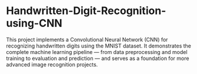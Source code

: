 # Handwritten-Digit-Recognition-using-CNN
This project implements a Convolutional Neural Network (CNN) for recognizing handwritten digits using the MNIST dataset. It demonstrates the complete machine learning pipeline — from data preprocessing and model training to evaluation and prediction — and serves as a foundation for more advanced image recognition projects.
